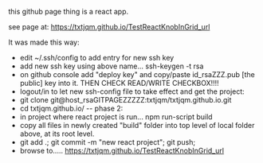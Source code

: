 
this github page thing is a react app.

see page at:
https://txtjqm.github.io/TestReactKnobInGrid_url

It was made this way:
* edit ~/.ssh/config to add entry for new ssh key
* add new ssh key using above name...       ssh-keygen -t rsa 
* on github console add "deploy key" and copy/paste id_rsaZZZ.pub [the public]
  key into it. THEN CHECK READ/WRITE CHECKBOX!!!!
* logout/in to let new ssh-config file to take effect and get the project:
* git clone git@host_rsaGITPAGEZZZZZ:txtjqm/txtjqm.github.io.git
* cd txtjqm.github.io/
-- phase 2:
* in project where react project is run...    npm run-script build
* copy all files in newly created "build" folder into top level of
  local folder above, at its root level.
* git add .; git commit -m "new react project"; git push;
* browse to.....      https://txtjqm.github.io/TestReactKnobInGrid_url

